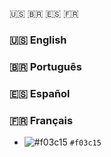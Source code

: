 🇺🇸 🇧🇷 🇪🇸 🇫🇷 


### 🇺🇸 English


### 🇧🇷 Português


### 🇪🇸 Español


### 🇫🇷 Français

- ![#f03c15](https://via.placeholder.com/15/f03c15/000000?text=+) `#f03c15`
